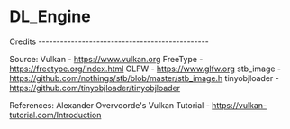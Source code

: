 # DL_Engine

Credits -----------------------------------------------

Source:
Vulkan - https://www.vulkan.org
FreeType - https://freetype.org/index.html
GLFW - https://www.glfw.org
stb_image - https://github.com/nothings/stb/blob/master/stb_image.h
tinyobjloader - https://github.com/tinyobjloader/tinyobjloader

References:
Alexander Overvoorde's Vulkan Tutorial - https://vulkan-tutorial.com/Introduction